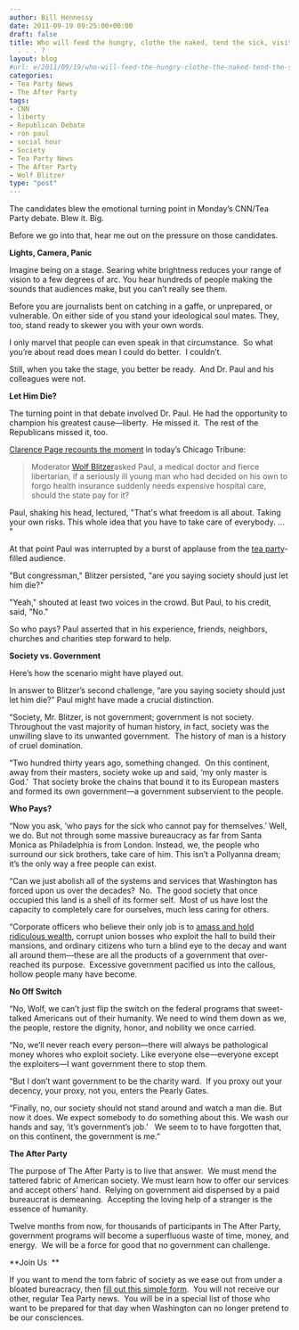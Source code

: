 ```yaml
---
author: Bill Hennessy
date: 2011-09-19 09:25:00+00:00
draft: false
title: Who will feed the hungry, clothe the naked, tend the sick, visit the imprisoned
  . . . ?
layout: blog
#url: e/2011/09/19/who-will-feed-the-hungry-clothe-the-naked-tend-the-sick-visit-the-imprisoned/
categories:
- Tea Party News
- The After Party
tags:
- CNN
- liberty
- Republican Debate
- ron paul
- social hour
- Society
- Tea Party News
- The After Party
- Wolf Blitzer
type: "post"
---
```


The candidates blew the emotional turning point in Monday’s CNN/Tea Party debate. Blew it. Big.

Before we go into that, hear me out on the pressure on those candidates.

**Lights, Camera, Panic**

Imagine being on a stage. Searing white brightness reduces your range of vision to a few degrees of arc. You hear hundreds of people making the sounds that audiences make, but you can’t really see them.

Before you are journalists bent on catching in a gaffe, or unprepared, or vulnerable. On either side of you stand your ideological soul mates. They, too, stand ready to skewer you with your own words.

I only marvel that people can even speak in that circumstance.  So what you’re about read does mean I could do better.  I couldn’t.

Still, when you take the stage, you better be ready.  And Dr. Paul and his colleagues were not.

**Let Him Die?**

The turning point in that debate involved Dr. Paul. He had the opportunity to champion his greatest cause—liberty.  He missed it.  The rest of the Republicans missed it, too.

[Clarence Page recounts the moment](https://www.chicagotribune.com/news/columnists/ct-oped-0918-page-20110918,0,4993328.column) in today’s Chicago Tribune:



> Moderator [Wolf Blitzer](https://www.chicagotribune.com/topic/arts-culture/mass-media/news-media/wolf-blitzer-PECLB0004418.topic)asked Paul, a medical doctor and fierce libertarian, if a seriously ill young man who had decided on his own to forgo health insurance suddenly needs expensive hospital care, should the state pay for it?

Paul, shaking his head, lectured, "That's what freedom is all about. Taking your own risks. This whole idea that you have to take care of everybody. ... "

At that point Paul was interrupted by a burst of applause from the [tea party](https://www.chicagotribune.com/topic/politics/tea-party-movement-ORCIG000068.topic)-filled audience.

"But congressman," Blitzer persisted, "are you saying society should just let him die?"

"Yeah," shouted at least two voices in the crowd. But Paul, to his credit, said, "No."

So who pays? Paul asserted that in his experience, friends, neighbors, churches and charities step forward to help.



**Society vs. Government**

Here’s how the scenario might have played out.

In answer to Blitzer’s second challenge, “are you saying society should just let him die?” Paul might have made a crucial distinction.

“Society, Mr. Blitzer, is not government; government is not society. Throughout the vast majority of human history, in fact, society was the unwilling slave to its unwanted government.  The history of man is a history of cruel domination.

“Two hundred thirty years ago, something changed.  On this continent, away from their masters, society woke up and said, ‘my only master is God.'  That society broke the chains that bound it to its European masters and formed its own government—a government subservient to the people.

**Who Pays?**

“Now you ask, ‘who pays for the sick who cannot pay for themselves.’ Well, we do. But not through some massive bureaucracy as far from Santa Monica as Philadelphia is from London. Instead, we, the people who surround our sick brothers, take care of him. This isn’t a Pollyanna dream; it’s the only way a free people can exist.

“Can we just abolish all of the systems and services that Washington has forced upon us over the decades?  No.  The good society that once occupied this land is a shell of its former self.  Most of us have lost the capacity to completely care for ourselves, much less caring for others.

“Corporate officers who believe their only job is to [amass and hold ridiculous wealth](https://online.wsj.com/article/SB10001424053111903532804576566862041674794.html?mod=WSJ_hps_editorsPicks_3), corrupt union bosses who exploit the hall to build their mansions, and ordinary citizens who turn a blind eye to the decay and want all around them—these are all the products of a government that over-reached its purpose.  Excessive government pacified us into the callous, hollow people many have become.

**No Off Switch**

“No, Wolf, we can’t just flip the switch on the federal programs that sweet-talked Americans out of their humanity. We need to wind them down as we, the people, restore the dignity, honor, and nobility we once carried.

“No, we’ll never reach every person—there will always be pathological money whores who exploit society. Like everyone else—everyone except the exploiters—I want government there to stop them.

“But I don’t want government to be the charity ward.  If you proxy out your decency, your proxy, not you, enters the Pearly Gates.

“Finally, no, our society should not stand around and watch a man die. But now it does. We expect somebody to do something about this. We wash our hands and say, ‘it’s government’s job.’   We seem to to have forgotten that, on this continent, the government is me.”

**The After Party**

The purpose of The After Party is to live that answer.  We must mend the tattered fabric of American society. We must learn how to offer our services and accept others’ hand.  Relying on government aid dispensed by a paid bureaucrat is demeaning.  Accepting the loving help of a stranger is the essence of humanity.

Twelve months from now, for thousands of participants in The After Party, government programs will become a superfluous waste of time, money, and energy.  We will be a force for good that no government can challenge.

**Join Us  **

If you want to mend the torn fabric of society as we ease out from under a bloated bureacracy, then [fill out this simple form](https://eepurl.com/fThsX).  You will not receive our other, regular Tea Party news.  You will be in a special list of those who want to be prepared for that day when Washington can no longer pretend to be our consciences.
